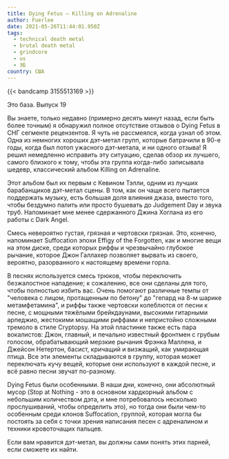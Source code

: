 ```yaml
---
title: Dying Fetus — Killing on Adrenaline
author: Fuerlee
date: 2021-05-26T11:44:01.950Z
tags:
  - technical death metal
  - brutal death metal
  - grindcore
  - us
  - ЭБ
country: США
---
```

{{< bandcamp 3155513169 >}}

Это база. Выпуск 19



Вы знаете, только недавно (примерно десять минут назад, если быть более точным) я обнаружил полное отсутствие отзывов о Dying Fetus в СНГ сегменте рецензентов. Я чуть не рассмеялся, когда узнал об этом. Одна из немногих хороших дэт-метал групп, которые батрачили в 90-е годы, когда был потоп ужасного дэт-метала, и ни одного отзыва! Я решил немедленно исправить эту ситуацию, сделав обзор их лучшего, самого близкого к тому, чтобы эта группа когда-либо записывала шедевр, классический альбом Killing on Adrenaline.



Этот альбом был их первым с Кевином Тэлли, одним из лучших барабанщиков дэт-метал сцены. В том, как он чаще всего пытается поддержать музыку, есть большая доля влияния джаза, вместо того, чтобы бездумно палить или просто бушевать до Judgement Day и звука труб. Напоминает мне менее сдержанного Джина Хоглана из его работы с Dark Angel.



Смесь невероятно густая, грязная и чертовски грязная. Это, конечно, напоминает Suffocation эпохи Effigy of the Forgotten, как и многие вещи на этом диске, среди которых риффы и чрезвычайно глубокое рычание, которое Джон Галлахер позволяет вырвать из своего, вероятно, разорванного к настоящему времени горла.



В песнях используется смесь трюков, чтобы переключить безжалостное нападение; к сожалению, все они сделаны для того, чтобы полностью избить вас. Очень помогают различные темпы от "человека с лицом, протащенным по бетону" до "гепард на 8-м шарике метамфетамина", и риффы также чертовски колеблются от песни к песне, с мощными тяжёлыми брейкдаунами, высокими гитарными арпеджио, жестокими мошащими риффами и непристойно сложными тремоло в стиле Cryptopsy. На этой пластинке также есть пара вокалистов: Джон, главный, и печально известный фронтмен с грубым голосом, обрабатывающий мерзкие рычания Фрэнка Маллена, и Джейсон Нетертон, басист, кричащий и визжащий, как умирающая птица. Все эти элементы складываются в группу, которая может переключать кучу вещей, которые они используют в каждой песне, и всё равно песни звучат по-разному.



Dying Fetus были особенными. В наши дни, конечно, они абсолютный мусор (Stop at Nothing - это в основном хардкорный альбом с небольшим количеством дэта, и мне потребовалось несколько прослушиваний, чтобы определить это), но тогда они были чем-то особенным среди клонов Suffocation, группой, которая могла бы постоять за себя с точки зрения написания песен с адреналином и техники кровоточащих пальцев.



Если вам нравится дэт-метал, вы должны сами понять этих парней, если сможете их найти.